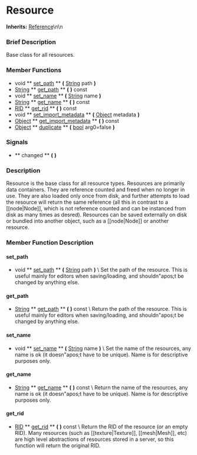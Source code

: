 #  Resource  
**Inherits:** [Reference](class_reference)\\n\\n
###  Brief Description  
Base class for all resources.

###  Member Functions 
  * void  ** [set_path](#set_path) **  **(** [String](class_string) path  **)**
  * [String](class_string)  ** [get_path](#get_path) **  **(** **)** const
  * void  ** [set_name](#set_name) **  **(** [String](class_string) name  **)**
  * [String](class_string)  ** [get_name](#get_name) **  **(** **)** const
  * [RID](class_rid)  ** [get_rid](#get_rid) **  **(** **)** const
  * void  ** [set_import_metadata](#set_import_metadata) **  **(** [Object](class_object) metadata  **)**
  * [Object](class_object)  ** [get_import_metadata](#get_import_metadata) **  **(** **)** const
  * [Object](class_object)  ** [duplicate](#duplicate) **  **(** [bool](class_bool) arg0=false  **)**

###  Signals  
  *  ** changed **  **(** **)**

###  Description  
Resource is the base class for all resource types. Resources are primarily data containers. They are reference counted and freed when no longer in use. They are also loaded only once from disk, and further attempts to load the resource will return the same reference (all this in contrast to a [[node|Node]], which is not reference counted and can be instanced from disk as many times as desred). Resources can be saved externally on disk or bundled into another object, such as a [[node|Node]] or another resource.

###  Member Function Description  
#### <a name="set_path">set_path</a>
  * void  ** [set_path](#set_path) **  **(** [String](class_string) path  **)**
\\
Set the path of the resource. This is useful mainly for editors when saving/loading, and shouldn"apos;t be changed by anything else.
#### <a name="get_path">get_path</a>
  * [String](class_string)  ** [get_path](#get_path) **  **(** **)** const
\\
Return the path of the resource. This is useful mainly for editors when saving/loading, and shouldn"apos;t be changed by anything else.
#### <a name="set_name">set_name</a>
  * void  ** [set_name](#set_name) **  **(** [String](class_string) name  **)**
\\
Set the name of the resources, any name is ok (it doesn"apos;t have to be unique). Name is for descriptive purposes only.
#### <a name="get_name">get_name</a>
  * [String](class_string)  ** [get_name](#get_name) **  **(** **)** const
\\
Return the name of the resources, any name is ok (it doesn"apos;t have to be unique). Name is for descriptive purposes only.
#### <a name="get_rid">get_rid</a>
  * [RID](class_rid)  ** [get_rid](#get_rid) **  **(** **)** const
\\
Return the RID of the resource (or an empty RID). Many resources (such as [[texture|Texture]], [[mesh|Mesh]], etc) are high level abstractions of resources stored in a server, so this function will return the original RID.
